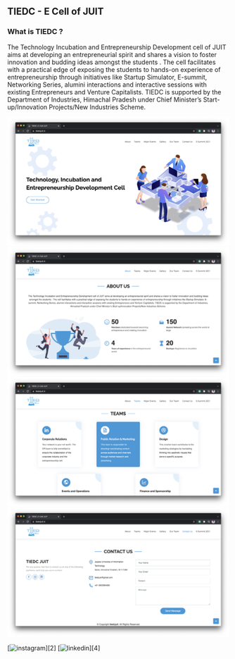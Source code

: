 ## TIEDC - E Cell of JUIT

### What is TIEDC ?

The Technology Incubation and Entrepreneurship Development cell of JUIT aims at developing an entrepreneurial spirit and shares a vision to foster innovation and budding ideas amongst the students . The cell facilitates with a practical edge of exposing the students to hands-on experience of entrepreneurship through initiatives like Startup Simulator, E-summit, Networking Series, alumini interactions and interactive sessions with existing Entrepreneurs and Venture Capitalists. TIEDC is supported by the Department of Industries, Himachal Pradesh under Chief Minister’s Start-up/Innovation Projects/New Industries Scheme.

<img src="screens/1.png">
<img src="screens/2.png">
<img src="screens/3.png">
<img src="screens/4.png">


[![instagram](https://github.com/shikhar1020jais1/Git-Social/blob/master/Icons/Instagram.png (Instagram))][2]  [![linkedin](https://github.com/shikhar1020jais1/Git-Social/blob/master/Icons/LinkedIn.png (LinkedIn))][4]
